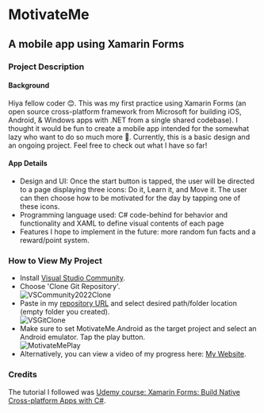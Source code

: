# MotivateMe

## A mobile app using Xamarin Forms 

### Project Description
#### Background
Hiya fellow coder :blush:. This was my first practice using Xamarin Forms (an open source cross-platform framework from Microsoft for building iOS, Android, & Windows apps with .NET from a single shared codebase). I thought it would be fun to create a mobile app intended for the somewhat lazy who want to do so much more :muscle:. Currently, this is a basic design and an ongoing project. Feel free to check out what I have so far! 
<br>
#### App Details
* Design and UI: Once the start button is tapped, the user will be directed to a page displaying three icons: Do it, Learn it, and Move it. The user can then choose how to be motivated for the day by tapping one of these icons.
* Programming language used: C# code-behind for behavior and functionality and XAML to define visual contents of each page
* Features I hope to implement in the future: more random fun facts and a reward/point system.<br>
### How to View My Project
* Install [Visual Studio Community](https://visualstudio.microsoft.com/vs/community/).
* Choose 'Clone Git Repository'.<br>
![VSCommunity2022Clone](https://user-images.githubusercontent.com/72266833/182219173-ea8b54fd-0db0-4e01-9ab7-be13b6e11efe.png)
* Paste in my [repository URL](https://github.com/IsthisSid/MotivateMe.git) and select desired path/folder location (empty folder you created).<br>
![VSGitClone](https://user-images.githubusercontent.com/72266833/182220163-8390c43e-1bc3-41ec-b016-7cebf0b851b0.png)
* Make sure to set MotivateMe.Android as the target project and select an Android emulator. Tap the play button. <br>
![MotivateMePlay](https://user-images.githubusercontent.com/72266833/182219402-dce813dd-5683-46bc-9dae-240f233511cf.png)
* Alternatively, you can view a video of my progress here: [My Website](https://www.isthissid.com/post/motivateme-mobile-app).
### Credits
The tutorial I followed was [Udemy course: Xamarin Forms: Build Native Cross-platform Apps with C#](https://www.udemy.com/course/xamarin-forms-course/).


